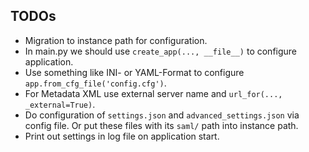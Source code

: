 TODOs
-----

* Migration to instance path for configuration.
* In main.py we should use `create_app(..., __file__)` to configure application.
* Use something like INI- or YAML-Format to configure `app.from_cfg_file('config.cfg')`.
* For Metadata XML use external server name and `url_for(..., _external=True)`.
* Do configuration of `settings.json` and `advanced_settings.json` via config file.
  Or put these files with its `saml/` path into instance path.
* Print out settings in log file on application start.
